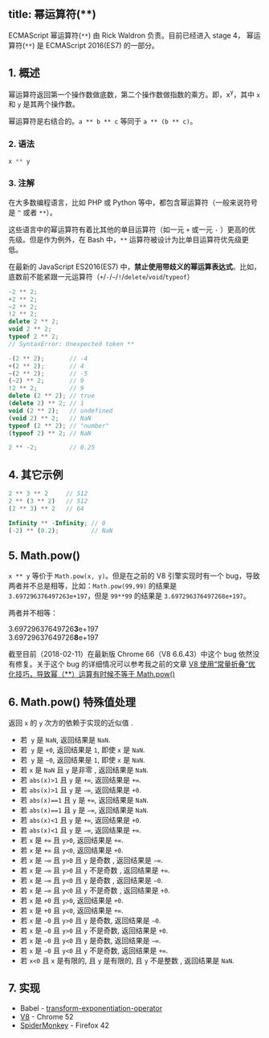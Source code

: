 title: 幂运算符(**)
---

ECMAScript 幂运算符(`**`) 由 Rick Waldron 负责。目前已经进入 stage 4， 幂运算符(`**`) 是 ECMAScript 2016(ES7) 的一部分。

## 1. 概述

幂运算符返回第一个操作数做底数，第二个操作数做指数的乘方。即，x<sup>y</sup>，其中 `x` 和 `y` 是其两个操作数。

幂运算符是右结合的。`a ** b ** c` 等同于 `a ** (b ** c)`。

### 2. 语法

```js
x ** y
```

### 3. 注解

在大多数编程语言，比如 PHP 或 Python 等中，都包含幂运算符（一般来说符号是 `^` 或者 `**`）。

这些语言中的幂运算符有着比其他的单目运算符（如一元 `+` 或一元 `-` ）更高的优先级。但是作为例外，在 Bash 中，`**` 运算符被设计为比单目运算符优先级更低。

在最新的 JavaScript ES2016(ES7) 中，**禁止使用带歧义的幂运算表达式**。比如，底数前不能紧跟一元运算符（`+`/`-`/`~`/`!`/`delete`/`void`/`typeof`）

```js
-2 ** 2;
+2 ** 2;
~2 ** 2;
!2 ** 2;
delete 2 ** 2;
void 2 ** 2;
typeof 2 ** 2;
// SyntaxError: Unexpected token **

-(2 ** 2);       // -4
+(2 ** 2);       // 4
~(2 ** 2);       // -5
(~2) ** 2;       // 9
!2 ** 2;         // 9
delete (2 ** 2); // true
(delete 2) ** 2; // 1
void (2 ** 2);   // undefined
(void 2) ** 2;   // NaN
typeof (2 ** 2); // "number"
(typeof 2) ** 2; // NaN

2 ** -2;         // 0.25
```

## 4. 其它示例

```js
2 ** 3 ** 2     // 512
2 ** (3 ** 2)   // 512
(2 ** 3) ** 2   // 64

Infinity ** -Infinity; // 0
(-2) ** (0.2);         // NaN
```

## 5. Math.pow()

`x ** y` 等价于 `Math.pow(x, y)`。但是在之前的 V8 引擎实现时有一个 bug，导致两者并不总是相等，比如：`Math.pow(99,99)` 的结果是 `3.697296376497263e+197`，但是 `99**99` 的结果是 `3.697296376497268e+197`。

两者并不相等：

3.69729637649726**3**e+197  
3.69729637649726**8**e+197

截至目前（2018-02-11）在最新版 Chrome 66（V8 6.6.43）中这个 bug 依然没有修复。关于这个 bug 的详细情况可以参考我之前的文章 [V8 使用“常量折叠”优化技巧，导致幂（**）运算有时候不等于 Math.pow()](https://zhuanlan.zhihu.com/p/25067384)

## 6. Math.pow() 特殊值处理

返回 `x` 的 `y` 次方的依赖于实现的近似值 .

- 若` y` 是 `NaN`, 返回结果是 `NaN`.
- 若` y` 是 `+0`, 返回结果是 `1`, 即使 `x` 是 `NaN`.
- 若` y` 是 `−0`, 返回结果是 `1`, 即使 `x` 是 `NaN`.
- 若 `x` 是 `NaN` 且 `y` 是非零 , 返回结果是 `NaN`.
- 若 `abs(x)>1` 且 `y` 是 `+∞`, 返回结果是 `+∞`.
- 若 `abs(x)>1` 且 `y` 是 `−∞`, 返回结果是 `+0`.
- 若 `abs(x)==1` 且 `y` 是 `+∞`, 返回结果是 `NaN`.
- 若 `abs(x)==1` 且 `y` 是 `−∞`, 返回结果是 `NaN`.
- 若 `abs(x)<1` 且 `y` 是 `+∞`, 返回结果是 `+0`.
- 若 `abs(x)<1` 且 `y` 是 `−∞`, 返回结果是 `+∞`.
- 若 `x` 是 `+∞` 且 `y>0`, 返回结果是 `+∞`.
- 若 `x` 是 `+∞` 且 `y<0`, 返回结果是 `+0`.
- 若 `x` 是 `−∞` 且 `y>0` 且 `y` 是奇数 , 返回结果是 `−∞`.
- 若 `x` 是 `−∞` 且 `y>0` 且 `y` 不是奇数 , 返回结果是 `+∞`.
- 若 `x` 是 `−∞` 且 `y<0` 且 `y` 是奇数 , 返回结果是 `−0`.
- 若 `x` 是 `−∞` 且 `y<0` 且 `y` 不是奇数 , 返回结果是 `+0`.
- 若 `x` 是 `+0` 且 `y>0`, 返回结果是 `+0`.
- 若 `x` 是 `+0` 且 `y<0`, 返回结果是 `+∞`.
- 若 `x` 是 `−0` 且 `y>0` 且 `y` 是奇数, 返回结果是 `−0`.
- 若 `x` 是 `−0` 且 `y>0` 且 `y` 不是奇数, 返回结果是 `+0`.
- 若 `x` 是 `−0` 且 `y<0` 且 `y` 是奇数, 返回结果是 `−∞`.
- 若 `x` 是 `−0` 且 `y<0` 且 `y` 不是奇数, 返回结果是 `+∞`.
- 若 `x<0` 且 `x` 是有限的, 且 `y` 是有限的, 且 `y` 不是整数 , 返回结果是 `NaN`.

## 7. 实现

- Babel - [transform-exponentiation-operator](https://babeljs.io/docs/plugins/transform-exponentiation-operator/)
- [V8](https://code.google.com/p/v8/issues/detail?id=3915) - Chrome 52
- [SpiderMonkey](https://bugzilla.mozilla.org/show_bug.cgi?id=1135708) - Firefox 42
